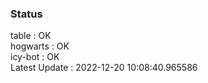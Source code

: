 ### Status


table : OK  
hogwarts : OK  
icy-bot : OK  
Latest Update : 2022-12-20 10:08:40.965586

